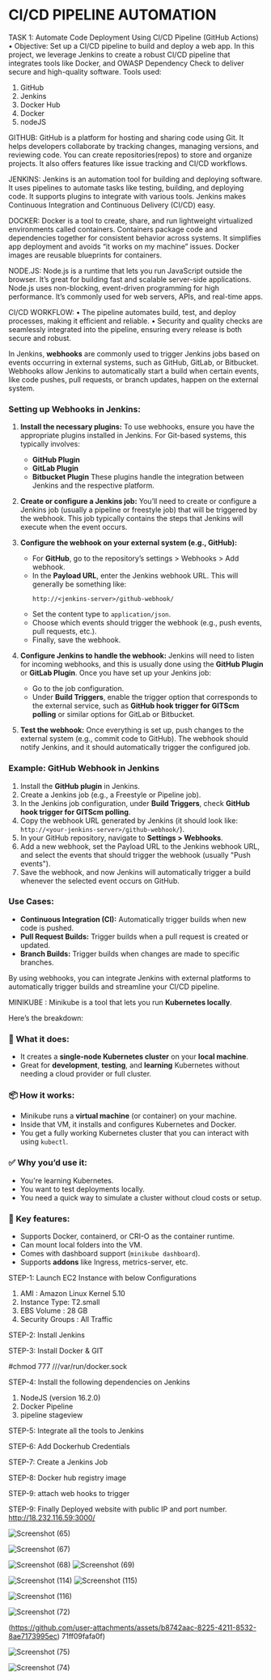 # CI/CD PIPELINE AUTOMATION




TASK 1: Automate Code Deployment Using CI/CD Pipeline (GitHub Actions)
•	Objective: Set up a CI/CD pipeline to build and deploy a web app.
In this project, we leverage Jenkins to create a robust CI/CD pipeline that integrates tools like Docker,  and OWASP Dependency Check to deliver secure and high-quality software.
Tools used:
1.	GitHub
2.	Jenkins
3.	Docker Hub
4.	Docker
5.	nodeJS
  



GITHUB:
 GitHub is a platform for hosting and sharing code using Git. It helps developers collaborate by tracking changes, managing versions, and reviewing code. You can create repositories(repos) to store and organize projects. It also offers features like issue tracking and CI/CD workflows.

 
 


 JENKINS:
Jenkins is an automation tool for building and deploying software. It uses pipelines to automate tasks like testing, building, and deploying code. It supports plugins to integrate with various tools. Jenkins makes Continuous Integration and Continuous Delivery (CI/CD) easy.




DOCKER:
Docker is a tool to create, share, and run lightweight virtualized environments called containers. Containers package code and dependencies together for consistent behavior across systems. It simplifies app deployment and avoids “it works on my machine” issues. Docker images are reusable blueprints for containers.




NODE.JS:
Node.js is a runtime that lets you run JavaScript outside the browser. It’s great for building fast and scalable server-side applications. Node.js uses non-blocking, event-driven programming for high performance. It’s commonly used for web servers, APIs, and real-time apps.





CI/CD WORKFLOW:
•	The pipeline automates build, test, and deploy processes, making it efficient and reliable.
•	Security and quality checks are seamlessly integrated into the pipeline, ensuring every release is both secure and robust.



In Jenkins, **webhooks** are commonly used to trigger Jenkins jobs based on events occurring in external systems, such as GitHub, GitLab, or Bitbucket. Webhooks allow Jenkins to automatically start a build when certain events, like code pushes, pull requests, or branch updates, happen on the external system.

### Setting up Webhooks in Jenkins:

1. **Install the necessary plugins:**
   To use webhooks, ensure you have the appropriate plugins installed in Jenkins. For Git-based systems, this typically involves:
   - **GitHub Plugin**
   - **GitLab Plugin**
   - **Bitbucket Plugin**
   These plugins handle the integration between Jenkins and the respective platform.

2. **Create or configure a Jenkins job:**
   You’ll need to create or configure a Jenkins job (usually a pipeline or freestyle job) that will be triggered by the webhook. This job typically contains the steps that Jenkins will execute when the event occurs.

3. **Configure the webhook on your external system (e.g., GitHub):**
   - For **GitHub**, go to the repository’s settings > Webhooks > Add webhook.
   - In the **Payload URL**, enter the Jenkins webhook URL. This will generally be something like:  
     ```
     http://<jenkins-server>/github-webhook/
     ```
   - Set the content type to `application/json`.
   - Choose which events should trigger the webhook (e.g., push events, pull requests, etc.).
   - Finally, save the webhook.

4. **Configure Jenkins to handle the webhook:**
   Jenkins will need to listen for incoming webhooks, and this is usually done using the **GitHub Plugin** or **GitLab Plugin**. Once you have set up your Jenkins job:
   - Go to the job configuration.
   - Under **Build Triggers**, enable the trigger option that corresponds to the external service, such as **GitHub hook trigger for GITScm polling** or similar options for GitLab or Bitbucket.

5. **Test the webhook:**
   Once everything is set up, push changes to the external system (e.g., commit code to GitHub). The webhook should notify Jenkins, and it should automatically trigger the configured job.

### Example: GitHub Webhook in Jenkins

1. Install the **GitHub plugin** in Jenkins.
2. Create a Jenkins job (e.g., a Freestyle or Pipeline job).
3. In the Jenkins job configuration, under **Build Triggers**, check **GitHub hook trigger for GITScm polling**.
4. Copy the webhook URL generated by Jenkins (it should look like: `http://<your-jenkins-server>/github-webhook/`).
5. In your GitHub repository, navigate to **Settings > Webhooks**.
6. Add a new webhook, set the Payload URL to the Jenkins webhook URL, and select the events that should trigger the webhook (usually "Push events").
7. Save the webhook, and now Jenkins will automatically trigger a build whenever the selected event occurs on GitHub.

### Use Cases:
- **Continuous Integration (CI):** Automatically trigger builds when new code is pushed.
- **Pull Request Builds:** Trigger builds when a pull request is created or updated.
- **Branch Builds:** Trigger builds when changes are made to specific branches.

By using webhooks, you can integrate Jenkins with external platforms to automatically trigger builds and streamline your CI/CD pipeline.



MINIKUBE : Minikube is a tool that lets you run **Kubernetes locally**.

Here’s the breakdown:

### 🔧 What it does:
- It creates a **single-node Kubernetes cluster** on your **local machine**.
- Great for **development**, **testing**, and **learning** Kubernetes without needing a cloud provider or full cluster.

### 📦 How it works:
- Minikube runs a **virtual machine** (or container) on your machine.
- Inside that VM, it installs and configures Kubernetes and Docker.
- You get a fully working Kubernetes cluster that you can interact with using `kubectl`.

### ✅ Why you’d use it:
- You're learning Kubernetes.
- You want to test deployments locally.
- You need a quick way to simulate a cluster without cloud costs or setup.

### 🚀 Key features:
- Supports Docker, containerd, or CRI-O as the container runtime.
- Can mount local folders into the VM.
- Comes with dashboard support (`minikube dashboard`).
- Supports **addons** like Ingress, metrics-server, etc.




STEP-1: Launch EC2 Instance with below Configurations
1.	AMI : Amazon Linux Kernel 5.10
2.	Instance Type: T2.small
3.	EBS Volume : 28 GB
4.	Security Groups : All Traffic


STEP-2: Install Jenkins




STEP-3: Install Docker & GIT


#chmod 777 ///var/run/docker.sock



STEP-4: Install the following dependencies on Jenkins
1.	NodeJS (version 16.2.0)
2.  Docker Pipeline
3.  pipeline stageview


STEP-5: Integrate all the tools to Jenkins


STEP-6: Add Dockerhub Credentials


STEP-7: Create a Jenkins Job


STEP-8: Docker hub registry image


STEP-9: attach web hooks to trigger

STEP-9:   Finally Deployed website with public IP and port number.
http://18.232.116.59:3000/



![Screenshot (65)](https://github.com/user-attachments/assets/33d2d249-247b-438f-a614-7b6b8c687a79)

![Screenshot (67)](https://github.com/user-attachments/assets/0e21c5f1-ed13-46c7-9d34-7b6057d5d927)


![Screenshot (68)](https://github.com/user-attachments/assets/98eb4090-9229-406e-9e69-857309165e05)
![Screenshot (69)](https://github.com/user-attachments/assets/40e7b786-614a-4ca1-8301-cd8fac891750)




![Screenshot (114)](https://github.com/user-attachments/assets/4a31cc62-7510-4828-ae23-c6fd8dc6a2eb)
![Screenshot (115)](https://github.com/user-attachments/assets/612b60e4-7b79-41c9-92aa-6ba8f23a6c9d)

![Screenshot (116)](https://github.com/user-attachments/assets/6864552b-5127-4717-a0c7-5f79a9e99211)


![Screenshot (72)](https://github.com/user-attachments/assets/b898e575-eb84-4e62-9681-455f1c460c64)





(https://github.com/user-attachments/assets/b8742aac-8225-4211-8532-8ae7173995ec)
71ff09fafa0f)


![Screenshot (75)](https://github.com/user-attachments/assets/5acbc124-abef-4a6a-a34e-030870d0e67d)




![Screenshot (74)](https://github.com/user-attachments/assets/6b484649-e27e-4884-af9e-8fce01c5e7b8)




